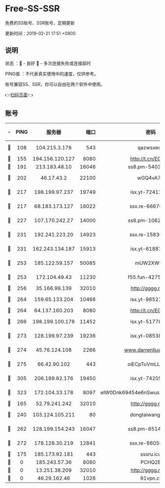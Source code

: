 # Free-SS-SSR

免费的SS账号、SSR账号，定期更新

更新时间：2019-02-21 17:51 +0800

## 说明

状态     ：🙂 - 良好 🙁 - 多次连接失败或连接超时

PING值   ：不代表真实使用中的速度，仅供参考。

账号兼容SS、SSR，你可以自由在两个软件中使用。

👉[扫码页面](https://liesauer.github.io/free-ss-ssr.github.io/)👈

## 账号

|-|PING|服务器|端口|密码|加密方式|区域|
|:----:|:----:|:-----:|-----:|:----:|:----:|:----:|
|🙂|108|104.215.3.176|543|qazwsxedc|aes-256-gcm|JP|
|🙂|155|194.156.120.127|8080|http://t.cn/EGJIyrl|rc4-md5|RU|
|🙂|191|213.183.48.10|16046|ss8.pm-54030489|rc4-md5|RU|
|🙂|202|46.17.43.2|22100|wGQ4vA7D|aes-256-gcm|RU|
|🙂|217|198.199.97.237|19749|isx.yt-72411034|aes-256-cfb|US|
|🙂|217|68.183.173.127|18022|ssx.re-66670067|aes-256-cfb|US|
|🙂|227|107.170.242.27|14000|ss8.pm-10628623|aes-256-cfb|US|
|🙂|231|192.241.223.20|14923|ssx.re-15830035|aes-256-cfb|US|
|🙂|231|162.243.134.187|15913|isx.yt-61887596|aes-256-cfb|US|
|🙂|253|185.122.59.157|50085|mUW2XWw8|aes-256-cfb|GB|
|🙂|253|172.104.49.43|11230|f55.fun-42754708|aes-256-cfb|SG|
|🙂|256|35.166.99.139|32010|http://gggg.rocks|chacha20|US|
|🙂|264|159.65.133.204|10466|isx.yt-98521403|aes-256-cfb|SG|
|🙂|264|64.137.160.203|8080|http://t.cn/EGJIyrl|rc4-md5|CA|
|🙂|266|198.199.100.178|11452|isx.yt-51778386|aes-256-cfb|US|
|🙂|273|128.199.97.239|19236|isx.yt-08538888|aes-256-cfb|SG|
|🙂|274|45.76.124.108|2266|www.darrenliuwei.com|aes-256-cfb|AU|
|🙂|275|66.42.90.102|443|oiECpTuVmLLxk4Ts|aes-256-cfb|US|
|🙂|305|206.189.82.176|19450|isx.yt-74205456|aes-256-cfb|SG|
|🙂|323|172.104.33.178|8097|eIW0Dnk69454e6nSwuspv9DmS201tQ0D|aes-256-cfb|SG|
|🙂|165|52.79.241.242|32010|http://gggg.rocks|chacha20|KR|
|🙂|240|103.124.105.211|80|dongtaiwang.com|aes-256-cfb|US|
|🙂|262|128.199.154.243|16047|ss8.pm-65144282|aes-256-cfb|SG|
|🙂|272|178.128.30.219|12841|ssx.re-66050306|aes-256-cfb|SG|
|🙁|175|185.173.92.181|443|sssru.icu|rc4-md5|RU|
|🙁|0|185.243.57.36|8080|PCHQ2E|rc4-md5|US|
|🙁|0|13.251.38.209|32010|http://gggg.rocks|chacha20|SG|
|🙁|0|46.29.162.46|1026|91vpn.cf|rc4-md5|RU|
